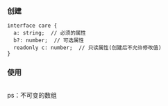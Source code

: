 ### 创建
```
interface care {
  a: string;  // 必须的属性
  b?: number;  // 可选属性
  readonly c: number;  // 只读属性(创建后不允许修改值)
}
```

### 使用
```

```


ps：不可变的数组